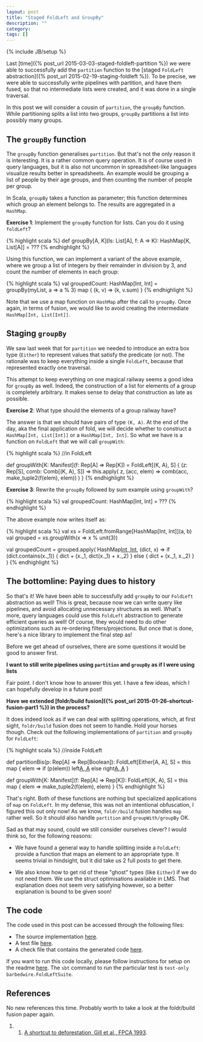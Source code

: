 ```yaml
---
layout: post
title: "Staged FoldLeft and GroupBy"
description: ""
category:
tags: []
---
```

{% include JB/setup %}

Last [time]({% post_url 2015-03-03-staged-foldleft-partition %}) we were able to
successfully add the `partition` function to the
[staged `FoldLeft` abstraction]({% post_url 2015-02-19-staging-foldleft %}). To
be precise, we were able to successfully write pipelines with partition, and have
them fused, so that no intermediate lists were created, and it was done in a single
traversal.

In this post we will consider a cousin of `partition`, the `groupBy` function.
While partitioning splits a list into two groups, `groupBy` partitions a list into
possibly many groups.


The `groupBy` function
--------------------

The `groupBy` function generalises `partition`. But that's not the only reason it
is interesting. It is a rather common query operation. It is of course used in query
languages, but it is also not uncommon in spreadsheet-like languages visualize
results better in spreadsheets. An example would be grouping a list of people by
their age groups, and then counting the number of people per group.

In Scala, `groupBy` takes a function as parameter; this function determines which
group an element belongs to. The results are aggregated in a `HashMap`.

__Exercise 1__: Implement the `groupBy` function for lists. Can you do it using
`foldLeft`?

{% highlight scala %}
def groupBy[A, K](ls: List[A], f: A => K): HashMap[K, List[A]] = ???
{% endhighlight %}

Using this function, we can implement a variant of the above example, where we
group a list of integers by their remainder in division by 3, and count the number
of elements in each group:

{% highlight scala %}
val groupedCount: HashMap[Int, Int] = groupBy(myList, a => a % 3) map {
  (k, v) => (k, v.sum)
}
{% endhighlight %}

Note that we use a map function on `HashMap` after the call to `groupBy`. Once
again, in terms of fusion, we would like to avoid creating the intermediate
`HashMap[Int, List[Int]]`.


Staging `groupBy`
-----------------

We saw last week that for `partition` we needed to introduce an extra box type
(`Either`) to represent values that satisfy the predicate (or not). The rationale
was to keep everything inside a single `FoldLeft`, because that represented exactly
one traversal.

This attempt to keep everything on one magical railway seems a good idea for `groupBy`
as well. Indeed, the construction of a list for elements of a group is completely
arbitrary. It makes sense to delay that construction as late as possible.

__Exercise 2__: What type should the elements of a group railway have?

The answer is that we should have pairs of type `(K, A)`. At the end of the day,
aka the final application of fold, we will decide whether to construct a `HashMap[Int, List[Int]]`
or a `HashMap[Int, Int]`. So what we have is a function on `FoldLeft` that we
will call `groupWith`:

{% highlight scala %}
//in FoldLeft

def groupWith[K: Manifest](f: Rep[A] => Rep[K]) =
  FoldLeft[(K, A), S] { (z: Rep[S], comb: Comb[(K, A), S]) =>
    this.apply(
      z,
      (acc, elem) => comb(acc, make_tuple2(f(elem), elem))
    )
  }
{% endhighlight %}


__Exercise 3__: Rewrite the `groupBy` followed by sum example using `groupWith`?

{% highlight scala %}
val groupedCount: HashMap[Int, Int] = ???
{% endhighlight %}

The above example now writes itself as:

{% highlight scala %}
val xs = FoldLeft.fromRange[HashMap[Int, Int]](a, b)
val grouped = xs.groupWith(x => x % unit(3))

val groupedCount = grouped.apply(
  HashMap[Int, Int](),
  (dict, x) =>
    if (dict.contains(x._1)) { dict + (x._1, dict(x._1) + x._2) }
    else { dict + (x._1, x._2) }
)
{% endhighlight %}

The bottomline: Paying dues to history
--------------------------------------

So that's it! We have been able to successfully add `groupBy` to our `FoldLeft`
abstraction as well! This is great, because now we can write query like pipelines,
and avoid allocating unnecessary structures as well. What's more, query languages
could use this `FoldLeft` abstraction to generate efficient queries as well! Of
course, they would need to do other optimizations such as re-ordering
filters/projections. But once that is done, here's a nice library to implement
the final step as!

Before we get ahead of ourselves, there are some questions it would be good to
answer first.

__I want to still write pipelines using `partition` and `groupBy` as if I were
using lists__

Fair point. I don't know how to answer this yet. I have a few ideas, which I can
hopefully develop in a future post!

__Have we extended [foldr/build fusion]({% post_url 2015-01-26-shortcut-fusion-part1 %})
in the process?__

It does indeed look as if we can deal with splitting operations, which, at first
sight, `foldr/build` fusion does not seem to handle. Hold your horses though. Check
out the following implementations of `partition` and `groupBy` for `FoldLeft`:

{% highlight scala %}
//inside FoldLeft

def partitionBis(p: Rep[A] => Rep[Boolean]): FoldLeft[Either[A, A], S] =
  this map { elem => if (p(elem)) left[A, A](elem) else right[A, A](elem) }

def groupWith[K: Manifest](f: Rep[A] => Rep[K]): FoldLeft[(K, A), S] =
  this map { elem => make_tuple2(f(elem), elem) }
{% endhighlight %}

That's right. Both of these functions are nothing but specialized applications of
`map` on `FoldLeft`. In my defense, this was not an intentional obfuscation, I
figured this out only now! As we know, `foldr/build` fusion handles `map` rather
well. So it should also handle `partition` and `groupWith/groupBy` OK.

Sad as that may sound, could we still consider ourselves clever? I would think so,
for the following reasons:

  * We have found a general way to handle splitting inside a `FoldLeft`: provide
  a function that maps an element to an appropriate type. It seems trivial in
  hindsight, but it did take us 2 full posts to get there.

  * We also know how to get rid of these "ghost" types (like `Either`) if we do
  not need them. We use the struct optimisations available in LMS. That explanation
  does not seem very satisfying however, so a better explanation is bound to be
  given soon!


The code
--------

The code used in this post can be accessed through the following files:

  * The source implementation [here](https://github.com/manojo/functadelic/blob/master/src/main/scala/barbedwire/FoldLeft.scala).
  * A test file [here](https://github.com/manojo/functadelic/blob/master/src/test/scala/barbedwire/FoldLeftSuite.scala).
  * A check file that contains the generated code [here](https://github.com/manojo/functadelic/blob/master/test-out/partition.check).

If you want to run this code locally, please follow instructions for setup on
the readme [here](https://github.com/manojo/functadelic). The `sbt` command to
run the particular test is `test-only barbedwire.FoldLeftSuite`.


References
----------

No new references this time. Probably worth to take a look at the foldr/build fusion paper again.

1. 1. [A shortcut to deforestation, Gill et al., FPCA 1993][1].

  [1]: http://dl.acm.org/citation.cfm?id=165214
